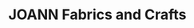 ---
title: "JOANN Fabrics and Crafts"
url: /salt-lake-city/joann-fabrics-and-crafts/
shop: Basteln
---